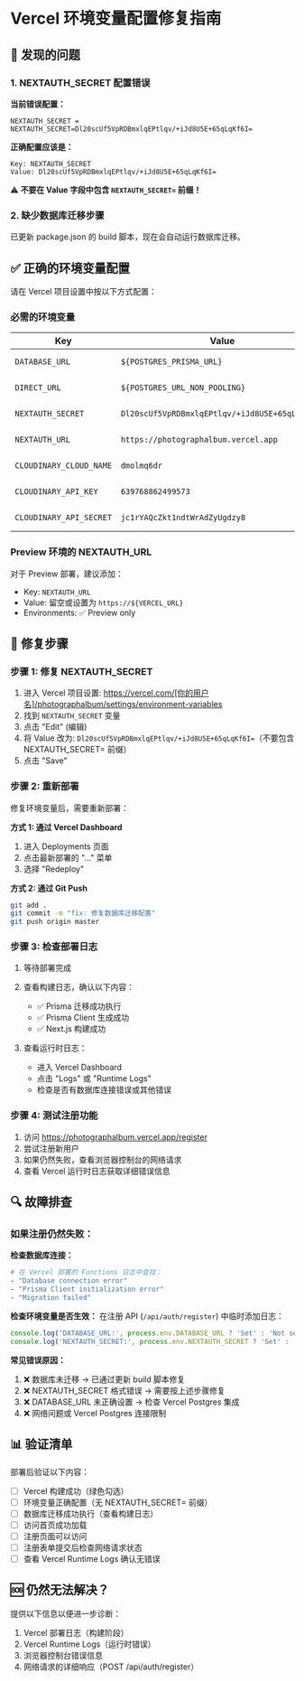 # Vercel 环境变量配置修复指南

## 🚨 发现的问题

### 1. NEXTAUTH_SECRET 配置错误
**当前错误配置：**
```
NEXTAUTH_SECRET = NEXTAUTH_SECRET=Dl20scUf5VpRDBmxlqEPtlqv/+iJd8U5E+65qLqKf6I=
```

**正确配置应该是：**
```
Key: NEXTAUTH_SECRET
Value: Dl20scUf5VpRDBmxlqEPtlqv/+iJd8U5E+65qLqKf6I=
```

⚠️ **不要在 Value 字段中包含 `NEXTAUTH_SECRET=` 前缀！**

### 2. 缺少数据库迁移步骤
已更新 package.json 的 build 脚本，现在会自动运行数据库迁移。

## ✅ 正确的环境变量配置

请在 Vercel 项目设置中按以下方式配置：

### 必需的环境变量

| Key | Value | Environments |
|-----|-------|--------------|
| `DATABASE_URL` | `${POSTGRES_PRISMA_URL}` | ✅ Production, ✅ Preview |
| `DIRECT_URL` | `${POSTGRES_URL_NON_POOLING}` | ✅ Production, ✅ Preview |
| `NEXTAUTH_SECRET` | `Dl20scUf5VpRDBmxlqEPtlqv/+iJd8U5E+65qLqKf6I=` | ✅ Production, ✅ Preview |
| `NEXTAUTH_URL` | `https://photographalbum.vercel.app` | ✅ Production only |
| `CLOUDINARY_CLOUD_NAME` | `dmolmq6dr` | ✅ Production, ✅ Preview |
| `CLOUDINARY_API_KEY` | `639768862499573` | ✅ Production, ✅ Preview |
| `CLOUDINARY_API_SECRET` | `jc1rYAQcZkt1ndtWrAdZyUgdzy8` | ✅ Production, ✅ Preview |

### Preview 环境的 NEXTAUTH_URL

对于 Preview 部署，建议添加：
- Key: `NEXTAUTH_URL`
- Value: 留空或设置为 `https://${VERCEL_URL}`
- Environments: ✅ Preview only

## 📝 修复步骤

### 步骤 1: 修复 NEXTAUTH_SECRET

1. 进入 Vercel 项目设置: https://vercel.com/[你的用户名]/photographalbum/settings/environment-variables
2. 找到 `NEXTAUTH_SECRET` 变量
3. 点击 "Edit" (编辑)
4. 将 Value 改为: `Dl20scUf5VpRDBmxlqEPtlqv/+iJd8U5E+65qLqKf6I=`（不要包含 NEXTAUTH_SECRET= 前缀）
5. 点击 "Save"

### 步骤 2: 重新部署

修复环境变量后，需要重新部署：

**方式 1: 通过 Vercel Dashboard**
1. 进入 Deployments 页面
2. 点击最新部署的 "..." 菜单
3. 选择 "Redeploy"

**方式 2: 通过 Git Push**
```bash
git add .
git commit -m "fix: 修复数据库迁移配置"
git push origin master
```

### 步骤 3: 检查部署日志

1. 等待部署完成
2. 查看构建日志，确认以下内容：
   - ✅ Prisma 迁移成功执行
   - ✅ Prisma Client 生成成功
   - ✅ Next.js 构建成功

3. 查看运行时日志：
   - 进入 Vercel Dashboard
   - 点击 "Logs" 或 "Runtime Logs"
   - 检查是否有数据库连接错误或其他错误

### 步骤 4: 测试注册功能

1. 访问 https://photographalbum.vercel.app/register
2. 尝试注册新用户
3. 如果仍然失败，查看浏览器控制台的网络请求
4. 查看 Vercel 运行时日志获取详细错误信息

## 🔍 故障排查

### 如果注册仍然失败：

**检查数据库连接：**
```bash
# 在 Vercel 部署的 Functions 日志中查找：
- "Database connection error"
- "Prisma Client initialization error"
- "Migration failed"
```

**检查环境变量是否生效：**
在注册 API (`/api/auth/register`) 中临时添加日志：
```typescript
console.log('DATABASE_URL:', process.env.DATABASE_URL ? 'Set' : 'Not set');
console.log('NEXTAUTH_SECRET:', process.env.NEXTAUTH_SECRET ? 'Set' : 'Not set');
```

**常见错误原因：**
1. ❌ 数据库未迁移 → 已通过更新 build 脚本修复
2. ❌ NEXTAUTH_SECRET 格式错误 → 需要按上述步骤修复
3. ❌ DATABASE_URL 未正确设置 → 检查 Vercel Postgres 集成
4. ❌ 网络问题或 Vercel Postgres 连接限制

## 📊 验证清单

部署后验证以下内容：

- [ ] Vercel 构建成功（绿色勾选）
- [ ] 环境变量正确配置（无 NEXTAUTH_SECRET= 前缀）
- [ ] 数据库迁移成功执行（查看构建日志）
- [ ] 访问首页成功加载
- [ ] 注册页面可以访问
- [ ] 注册表单提交后检查网络请求状态
- [ ] 查看 Vercel Runtime Logs 确认无错误

## 🆘 仍然无法解决？

提供以下信息以便进一步诊断：
1. Vercel 部署日志（构建阶段）
2. Vercel Runtime Logs（运行时错误）
3. 浏览器控制台错误信息
4. 网络请求的详细响应（POST /api/auth/register）
